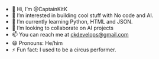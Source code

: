 - 👋 Hi, I’m @CaptainKitK
- 👀 I’m interested in building cool stuff with No code and AI.
- 🌱 I’m currently learning Python, HTML and JSON. 
- 💞️ I’m looking to collaborate on AI projects
- 📫 You can reach me at ckdevelops@gmail.com
- 😄 Pronouns: He/him
- ⚡ Fun fact: I used to be a circus performer. 

<!---
CaptainKitK/CaptainKitK is a ✨ special ✨ repository because its `README.md` (this file) appears on your GitHub profile.
You can click the Preview link to take a look at your changes.
--->
